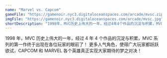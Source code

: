 ```yaml
---
name: "Marvel vs. Capcom"
gameFile: "https://gamenoir.nyc3.digitaloceanspaces.com/arcade/mvsc.zip"
imgFile: "https://gamenoir.nyc3.digitaloceanspaces.com/arcade/mvsc.jpg"
shortDescription: "1998年，MVC历史上伟大的一年，经过4年4个作品的沉淀与积累，MVC系列的第一作终于出现在各位玩家的眼前了！ 更多人气角色，使得广大玩家都跃跃欲试，CAPCOM和MARVEL各个英雄真正实现大家期待的梦之对决！"
---
```


1998 年，MVC 历史上伟大的一年，经过 4 年 4 个作品的沉淀与积累，MVC 系列的第一作终于出现在各位玩家的眼前了！ 更多人气角色，使得广大玩家都跃跃欲试，CAPCOM 和 MARVEL 各个英雄真正实现大家期待的梦之对决！
